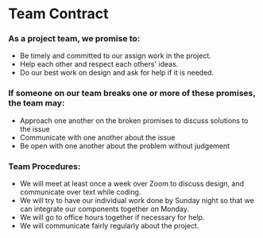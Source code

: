 # Team Contract

### As a project team, we promise to:
 * Be timely and committed to our assign work in the project.
 * Help each other and respect each others' ideas.
 * Do our best work on design and ask for help if it is needed.

### If someone on our team breaks one or more of these promises, the team may:
 * Approach one another on the broken promises to discuss solutions to the issue
 * Communicate with one another about the issue
 * Be open with one another about the problem without judgement

### Team Procedures:
 * We will meet at least once a week over Zoom to discuss design, and communicate over text while coding.
 * We will try to have our individual work done by Sunday night so that we can integrate our components together on Monday.
 * We will go to office hours together if necessary for help.
 * We will communicate fairly regularly about the project.
